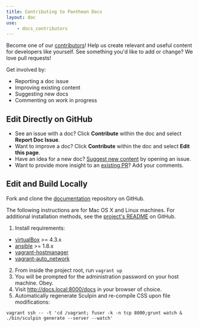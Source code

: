 ```yaml
---
title: Contributing to Pantheon Docs
layout: doc
use:
    - docs_contributors
---
```

Become one of our [contributors](/docs/contributors)! Help us create relevant and useful content for developers like yourself. See something you'd like to add or change? We love pull requests!

Get involved by:

- Reporting a doc issue
- Improving existing content
- Suggesting new docs
- Commenting on work in progress

## Edit Directly on GitHub

- See an issue with a doc? Click **Contribute** within the doc and select **Report Doc Issue**.
- Want to improve a doc? Click **Contribute** within the doc and select **Edit this page**.
- Have an idea for a new doc? [Suggest new content](https://github.com/pantheon-systems/documentation/issues/new?title=New%20Doc%20Proposal%20&body=%23%23%20Title%0A%0A%0A%23%23%20Description%0A%0A%0A%23%23%20Outline%0A%0A%0A%23%23%20Expected%20Audience%0A%0A%0A%23%23%20Path%0A(e.g.%20%60source%2Fdocs%2Farticles%2Fsites%2Fcode%60%20or%20%60source%2Fdocs%2Farticles%2Fwordpress%60)) by opening an issue.
- Want to provide more insight to an [existing PR](https://github.com/pantheon-systems/documentation/pulls)? Add your comments.

## Edit and Build Locally

Fork and clone the [documentation](https://github.com/pantheon-systems/documentation) repository on GitHub. 

The following instructions are for Mac OS X and Linux machines. For additional installation methods, see the [project's README](https://github.com/pantheon-systems/documentation#usage) on GitHub.


1. Install requirements:
 * [virtualBox](https://www.virtualbox.org/wiki/Downloads) >= 4.3.x
 * [ansible](http://docs.ansible.com/ansible/intro_installation.html#installing-the-control-machine) >= 1.8.x
 * [vagrant-hostmanager](https://github.com/smdahlen/vagrant-hostmanager)
 * [vagrant-auto_network](https://github.com/oscar-stack/vagrant-auto_network)
2. From inside the project root, run `vagrant up`
3. You will be prompted for the administration password on your host machine. Obey.
4. Visit <http://docs.local:8000/docs> in your browser of choice.
5. Automatically regenerate Sculpin and re-compile CSS upon file modifications:

 ```
 vagrant ssh -- -t 'cd /vagrant; fuser -k -n tcp 8000;grunt watch & ./bin/sculpin generate --server --watch'
 ```
